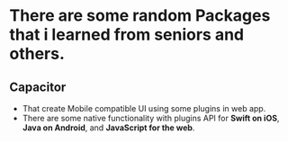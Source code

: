 # There are some random Packages that i learned from seniors and others.

## Capacitor

- That create Mobile compatible UI using some plugins in web app.
- There are some native functionality with plugins API for **Swift on iOS**, **Java on Android**, and **JavaScript for the web**.
